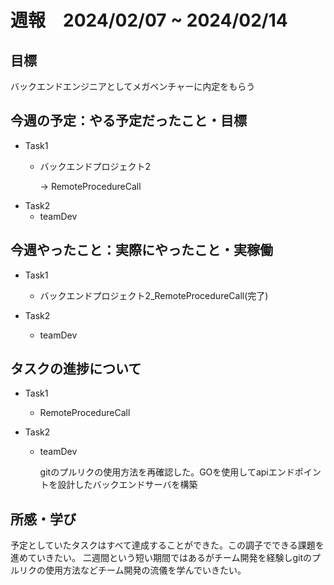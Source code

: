 # 週報　2024/02/07 ~ 2024/02/14

## 目標
バックエンドエンジニアとしてメガベンチャーに内定をもらう

## 今週の予定：やる予定だったこと・目標
- Task1
    - バックエンドプロジェクト2

        → RemoteProcedureCall
- Task2
    - teamDev

## 今週やったこと：実際にやったこと・実稼働
- Task1
    - バックエンドプロジェクト2_RemoteProcedureCall(完了)

- Task2
    - teamDev 

## タスクの進捗について
- Task1
    - RemoteProcedureCall
    
- Task2
    - teamDev

        gitのプルリクの使用方法を再確認した。GOを使用してapiエンドポイントを設計したバックエンドサーバを構築

## 所感・学び
予定としていたタスクはすべて達成することができた。この調子でできる課題を進めていきたい。
二週間という短い期間ではあるがチーム開発を経験しgitのプルリクの使用方法などチーム開発の流儀を学んでいきたい。